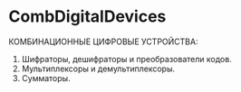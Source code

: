 # CombDigitalDevices
КОМБИНАЦИОННЫЕ ЦИФРОВЫЕ УСТРОЙСТВА: 
1. Шифраторы, дешифраторы и преобразователи кодов. 
2. Мультиплексоры и демультиплексоры. 
3. Сумматоры.
